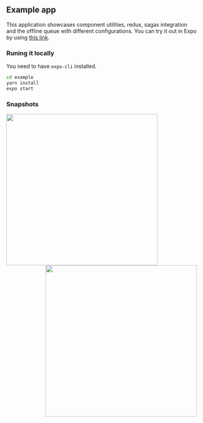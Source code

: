 ## Example app

This application showcases component utilities, redux, sagas integration and the offline queue with different configurations. You can try it out in Expo by using [this link](https://expo.io/@rgommezz/example).

### Runing it locally
You need to have `expo-cli` installed.

```bash
cd example
yarn install
expo start
```

### Snapshots
<div>
   <img align="left" src="https://user-images.githubusercontent.com/4982414/52172165-f3605b00-2761-11e9-87f3-bca71b0d3918.png" width="400">

  <img align="right" src="https://user-images.githubusercontent.com/4982414/52172166-f52a1e80-2761-11e9-8d9b-aa5a7caa24e2.png" width="400"> 
</div>
